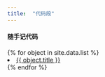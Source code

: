 ```yaml
---
title:  "代码段"
---
```


#### 随手记代码
<p>
<dl>{% for object in site.data.list %}
  <li><a href="{{ object.name }}">{{ object.title }}</a></li>{% endfor %}
</dl>
